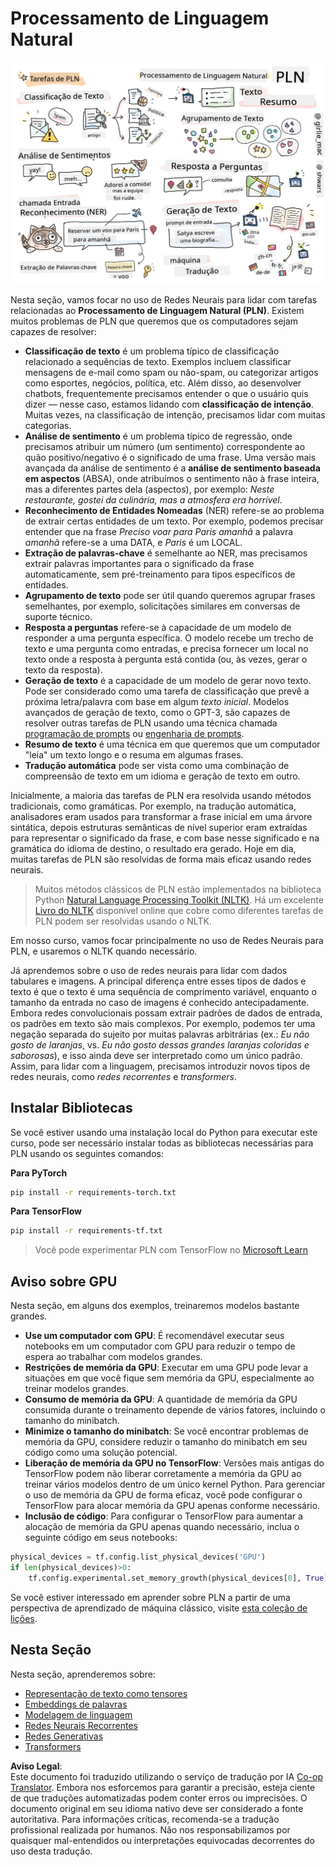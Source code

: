 <!--
CO_OP_TRANSLATOR_METADATA:
{
  "original_hash": "8ef02a9318257ea140ed3ed74442096d",
  "translation_date": "2025-08-26T08:06:50+00:00",
  "source_file": "lessons/5-NLP/README.md",
  "language_code": "br"
}
-->
# Processamento de Linguagem Natural

![Resumo das tarefas de PLN em um desenho](../../../../translated_images/ai-nlp.b22dcb8ca4707ceaee8576db1c5f4089c8cac2f454e9e03ea554f07fda4556b8.br.png)

Nesta seção, vamos focar no uso de Redes Neurais para lidar com tarefas relacionadas ao **Processamento de Linguagem Natural (PLN)**. Existem muitos problemas de PLN que queremos que os computadores sejam capazes de resolver:

* **Classificação de texto** é um problema típico de classificação relacionado a sequências de texto. Exemplos incluem classificar mensagens de e-mail como spam ou não-spam, ou categorizar artigos como esportes, negócios, política, etc. Além disso, ao desenvolver chatbots, frequentemente precisamos entender o que o usuário quis dizer — nesse caso, estamos lidando com **classificação de intenção**. Muitas vezes, na classificação de intenção, precisamos lidar com muitas categorias.
* **Análise de sentimento** é um problema típico de regressão, onde precisamos atribuir um número (um sentimento) correspondente ao quão positivo/negativo é o significado de uma frase. Uma versão mais avançada da análise de sentimento é a **análise de sentimento baseada em aspectos** (ABSA), onde atribuímos o sentimento não à frase inteira, mas a diferentes partes dela (aspectos), por exemplo: *Neste restaurante, gostei da culinária, mas a atmosfera era horrível*.
* **Reconhecimento de Entidades Nomeadas** (NER) refere-se ao problema de extrair certas entidades de um texto. Por exemplo, podemos precisar entender que na frase *Preciso voar para Paris amanhã* a palavra *amanhã* refere-se a uma DATA, e *Paris* é um LOCAL.
* **Extração de palavras-chave** é semelhante ao NER, mas precisamos extrair palavras importantes para o significado da frase automaticamente, sem pré-treinamento para tipos específicos de entidades.
* **Agrupamento de texto** pode ser útil quando queremos agrupar frases semelhantes, por exemplo, solicitações similares em conversas de suporte técnico.
* **Resposta a perguntas** refere-se à capacidade de um modelo de responder a uma pergunta específica. O modelo recebe um trecho de texto e uma pergunta como entradas, e precisa fornecer um local no texto onde a resposta à pergunta está contida (ou, às vezes, gerar o texto da resposta).
* **Geração de texto** é a capacidade de um modelo de gerar novo texto. Pode ser considerado como uma tarefa de classificação que prevê a próxima letra/palavra com base em algum *texto inicial*. Modelos avançados de geração de texto, como o GPT-3, são capazes de resolver outras tarefas de PLN usando uma técnica chamada [programação de prompts](https://towardsdatascience.com/software-3-0-how-prompting-will-change-the-rules-of-the-game-a982fbfe1e0) ou [engenharia de prompts](https://medium.com/swlh/openai-gpt-3-and-prompt-engineering-dcdc2c5fcd29).
* **Resumo de texto** é uma técnica em que queremos que um computador "leia" um texto longo e o resuma em algumas frases.
* **Tradução automática** pode ser vista como uma combinação de compreensão de texto em um idioma e geração de texto em outro.

Inicialmente, a maioria das tarefas de PLN era resolvida usando métodos tradicionais, como gramáticas. Por exemplo, na tradução automática, analisadores eram usados para transformar a frase inicial em uma árvore sintática, depois estruturas semânticas de nível superior eram extraídas para representar o significado da frase, e com base nesse significado e na gramática do idioma de destino, o resultado era gerado. Hoje em dia, muitas tarefas de PLN são resolvidas de forma mais eficaz usando redes neurais.

> Muitos métodos clássicos de PLN estão implementados na biblioteca Python [Natural Language Processing Toolkit (NLTK)](https://www.nltk.org). Há um excelente [Livro do NLTK](https://www.nltk.org/book/) disponível online que cobre como diferentes tarefas de PLN podem ser resolvidas usando o NLTK.

Em nosso curso, vamos focar principalmente no uso de Redes Neurais para PLN, e usaremos o NLTK quando necessário.

Já aprendemos sobre o uso de redes neurais para lidar com dados tabulares e imagens. A principal diferença entre esses tipos de dados e texto é que o texto é uma sequência de comprimento variável, enquanto o tamanho da entrada no caso de imagens é conhecido antecipadamente. Embora redes convolucionais possam extrair padrões de dados de entrada, os padrões em texto são mais complexos. Por exemplo, podemos ter uma negação separada do sujeito por muitas palavras arbitrárias (ex.: *Eu não gosto de laranjas*, vs. *Eu não gosto dessas grandes laranjas coloridas e saborosas*), e isso ainda deve ser interpretado como um único padrão. Assim, para lidar com a linguagem, precisamos introduzir novos tipos de redes neurais, como *redes recorrentes* e *transformers*.

## Instalar Bibliotecas

Se você estiver usando uma instalação local do Python para executar este curso, pode ser necessário instalar todas as bibliotecas necessárias para PLN usando os seguintes comandos:

**Para PyTorch**
```bash
pip install -r requirements-torch.txt
```
**Para TensorFlow**
```bash
pip install -r requirements-tf.txt
```

> Você pode experimentar PLN com TensorFlow no [Microsoft Learn](https://docs.microsoft.com/learn/modules/intro-natural-language-processing-tensorflow/?WT.mc_id=academic-77998-cacaste)

## Aviso sobre GPU

Nesta seção, em alguns dos exemplos, treinaremos modelos bastante grandes.
* **Use um computador com GPU**: É recomendável executar seus notebooks em um computador com GPU para reduzir o tempo de espera ao trabalhar com modelos grandes.
* **Restrições de memória da GPU**: Executar em uma GPU pode levar a situações em que você fique sem memória da GPU, especialmente ao treinar modelos grandes.
* **Consumo de memória da GPU**: A quantidade de memória da GPU consumida durante o treinamento depende de vários fatores, incluindo o tamanho do minibatch.
* **Minimize o tamanho do minibatch**: Se você encontrar problemas de memória da GPU, considere reduzir o tamanho do minibatch em seu código como uma solução potencial.
* **Liberação de memória da GPU no TensorFlow**: Versões mais antigas do TensorFlow podem não liberar corretamente a memória da GPU ao treinar vários modelos dentro de um único kernel Python. Para gerenciar o uso de memória da GPU de forma eficaz, você pode configurar o TensorFlow para alocar memória da GPU apenas conforme necessário.
* **Inclusão de código**: Para configurar o TensorFlow para aumentar a alocação de memória da GPU apenas quando necessário, inclua o seguinte código em seus notebooks:

```python
physical_devices = tf.config.list_physical_devices('GPU') 
if len(physical_devices)>0:
    tf.config.experimental.set_memory_growth(physical_devices[0], True) 
```

Se você estiver interessado em aprender sobre PLN a partir de uma perspectiva de aprendizado de máquina clássico, visite [esta coleção de lições](https://github.com/microsoft/ML-For-Beginners/tree/main/6-NLP).

## Nesta Seção
Nesta seção, aprenderemos sobre:

* [Representação de texto como tensores](13-TextRep/README.md)
* [Embeddings de palavras](14-Emdeddings/README.md)
* [Modelagem de linguagem](15-LanguageModeling/README.md)
* [Redes Neurais Recorrentes](16-RNN/README.md)
* [Redes Generativas](17-GenerativeNetworks/README.md)
* [Transformers](18-Transformers/README.md)

**Aviso Legal**:  
Este documento foi traduzido utilizando o serviço de tradução por IA [Co-op Translator](https://github.com/Azure/co-op-translator). Embora nos esforcemos para garantir a precisão, esteja ciente de que traduções automatizadas podem conter erros ou imprecisões. O documento original em seu idioma nativo deve ser considerado a fonte autoritativa. Para informações críticas, recomenda-se a tradução profissional realizada por humanos. Não nos responsabilizamos por quaisquer mal-entendidos ou interpretações equivocadas decorrentes do uso desta tradução.